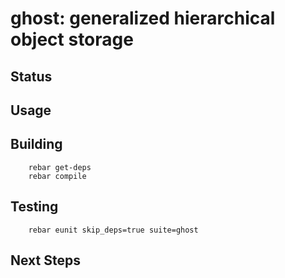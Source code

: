ghost: generalized hierarchical object storage
==============================================

Status
------

Usage
-----

Building
--------
        rebar get-deps
        rebar compile

Testing
-------
        rebar eunit skip_deps=true suite=ghost

Next Steps
----------
